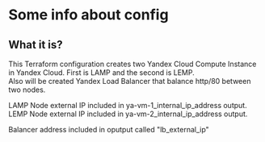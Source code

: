 # Some info about config
## What it is?
This Terraform configuration creates two Yandex Cloud Compute Instance in Yandex Cloud. First is LAMP and the second is LEMP.\
Also will be created Yandex Load Balancer that balance http/80 between two nodes.

LAMP Node external IP included in ya-vm-1_internal_ip_address output.
LEMP Node external IP included in ya-vm-2_internal_ip_address output.

Balancer address included in oputput called "lb_external_ip" 
